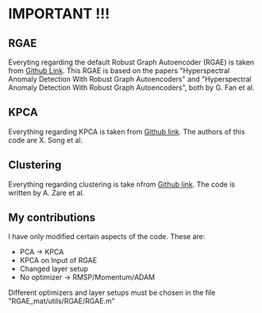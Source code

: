 # IMPORTANT !!!

## RGAE

Everyting regarding the default Robust Graph Autoencoder (RGAE) is taken from [Github Link](https://github.com/FGH00292/Hyperspectral-anomaly-detection-with-RGAE). 
This RGAE is based on the papers "Hyperspectral Anomaly Detection With Robust Graph Autoencoders" and "Hyperspectral Anomaly Detection With Robust Graph Autoencoders", both by G. Fan et al.

## KPCA

Everything regarding KPCA is taken from [Github link](https://github.com/xiangyusong19/SSIIFD_Hyperspectral-Anomaly-Detection/tree/main/Demos_full-pixels_detection?fbclid=IwAR16aahWpTO-_kgc1CuVpv9Y1mBGRn716N_U9lbiHi1m2ZSVMDOF14aAD9g).
The authors of this code are X. Song et al.

## Clustering

Everything regarding clustering is take nfrom [Github link](https://github.com/GatorSense/hsi_toolkit).
The code is written by A. Zare et al.

## My contributions

I have only modified certain aspects of the code. These are:
- PCA -> KPCA
- KPCA on Input of RGAE
- Changed layer setup
- No optimizer -> RMSP/Momentum/ADAM


Different optimizers and layer setups must be chosen in the file "RGAE_mat/utils/RGAE/RGAE.m"
